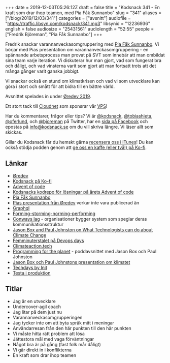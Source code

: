 +++
date = 2019-12-03T05:26:12Z
draft = false
title = "Kodsnack 341 - En kraft som drar ihop teamen, med Pia Fåk Sunnanbo"
slug = "341"
aliases = ["/blog/2019/12/03/341"]
categories = ["avsnitt"]
audiofile = "https://traffic.libsyn.com/kodsnack/341.mp3"
libsynid = "12236936"
english = false
audiosize = "25431561"
audiolength = "52:55"
people = ["Fredrik Björeman", "Pia Fåk Sunnanbo"]
+++

Fredrik snackar varannanveckasomgruppering med [Pia Fåk Sunnanbo](https://twitter.com/frusunnanbo). Vi börjar med Pias presentation om varannanveckasomgruppering - en spännande arbetsprocess man provat på SVT som innebär att man ombildat sina team varje iteration. Vi diskuterar hur man gjort, vad som fungerat bra och dåligt, och vad vinsterna varit som gjort att man fortsatt trots att det många gånger varit ganska jobbigt.

Vi snackar också en stund om klimatkrisen och vad vi som utvecklare kan göra i stort och smått för att bidra till en bättre värld.

Avsnittet spelades in under [Øredev 2019](https://oredev.org/).

Ett stort tack till [Cloudnet](http://www.cloudnet.se) som sponsrar vår [VPS](http://en.wikipedia.org/wiki/Virtual_private_server)!

Har du kommentarer, frågor eller tips? Vi är [@kodsnack](https://www.twitter.com/kodsnack), [@tobiashieta](https://www.twitter.com/tobiashieta), [@oferlund](https://www.twitter.com/oferlund), och [@bjoreman](https://www.twitter.com/bjoreman) på Twitter, har en [sida på Facebook](https://www.facebook.com/kodsnack) och epostas på [info@kodsnack.se](mailto:info@kodsnack.se) om du vill skriva längre. Vi läser allt som skickas.

Gillar du Kodsnack får du hemskt gärna [recensera oss i iTunes](http://itunes.apple.com/se/podcast/kodsnack/id561631498?l=en)! Du kan också stödja podden genom att <a href="https://ko-fi.com/kodsnack" rel="payment">ge oss en kaffe (eller två!) på Ko-fi</a>.

## Länkar ##
* [Øredev](https://oredev.org/)
* [Kodsnack på Ko-fi](https://ko-fi.com/kodsnack)
* [Advent of code](https://adventofcode.com/)
* [Kodsnacks kodrepo för lösningar på årets Advent of code](https://github.com/kodsnack/advent_of_code_2019)
* [Pia Fåk Sunnanbo](https://twitter.com/frusunnanbo)
* [Pias presentation från Øredev](https://oredev.org/sessions/every-other-week-reteaming-a-case-study) verkar inte vara publicerad än
* [Graphql](https://en.wikipedia.org/wiki/GraphQL)
* [Forming-storming-norming-performing](https://en.wikipedia.org/wiki/Tuckman%27s_stages_of_group_development)
* [Conways lag](https://en.wikipedia.org/wiki/Conway%27s_law) - organisationer bygger system som speglar deras kommunikationsstruktur
* [Jason Box and Paul Johnston on What Technologists can do about Climate Change](https://www.infoq.com/podcasts/technologists-initiative-on-climate/)
* [Femminuterstalet på Devops days](https://www.youtube.com/watch?v=yALo0FW3KIs)
* [Climateaction.tech](http://climateaction.tech/)
* [Programming for the planet](https://medium.com/bcgdv-engineering/programming-for-the-planet-df87f28e245b) - poddavsnittet med Jason Box och Paul Johnston
* [Jason Box och Paul Johnstons presentation om klimatet](https://www.infoq.com/presentations/vision-climate-change/)
* [Techdays by Init](https://www.meetup.com/Tech-Day-by-Init/)
* [Testa i produktion](https://www.youtube.com/watch?v=z-ATZTUgaAo)

## Titlar ##
* Jag är en utvecklare
* Undercover-agil coach
* Jag litar på dem just nu
* Varannanveckasomgrupperingen
* Jag tycker inte om att byta språk mitt i meningar
* Användarresan från den här punkten till den här punkten
* Vi måste hitta rätt problem att lösa
* Jättestora mål med vaga förväntningar
* Något bra är på gång (fast folk mår dåligt)
* Vi går direkt in i konflikterna
* En kraft som drar ihop teamen